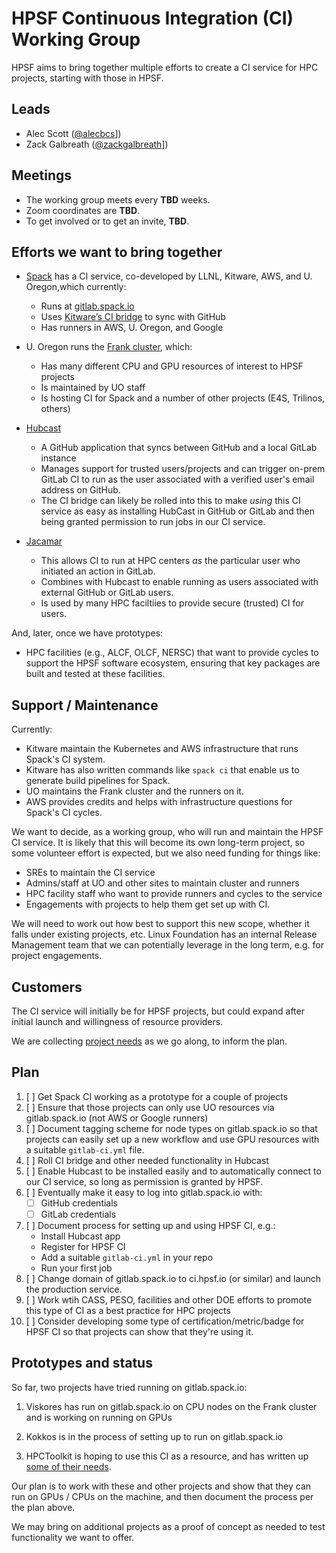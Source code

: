 # HPSF Continuous Integration (CI) Working Group

HPSF aims to bring together multiple efforts to create a CI service for HPC projects,
starting with those in HPSF.

## Leads

* Alec Scott ([@alecbcs](https://github.com/alecbcs)])
* Zack Galbreath ([@zackgalbreath](https://github.com/zackgalbreath)])

## Meetings

* The working group meets every **TBD** weeks.
* Zoom coordinates are **TBD**.
* To get involved or to get an invite, **TBD**.


## Efforts we want to bring together

* [Spack](/spack/spack) has a CI service, co-developed by LLNL, Kitware, AWS, and U.
  Oregon,which currently:
  * Runs at [gitlab.spack.io](https://gitlab.spack.io)
  * Uses [Kitware’s CI bridge](https://github.com/spack/spack-infrastructure/pkgs/container/ci-bridge)
    to sync with GitHub
  * Has runners in AWS, U. Oregon, and Google

* U. Oregon runs the [Frank cluster](https://systems.nic.uoregon.edu/internal-wiki/index.php?title=Category:Servers), which:
  * Has many different CPU and GPU resources of interest to HPSF projects
  * Is maintained by UO staff
  * Is hosting CI for Spack and a number of other projects (E4S, Trilinos, others)

* [Hubcast](https://github.com/LLNL/hubcast)
  * A GitHub application that syncs between GitHub and a local GitLab instance
  * Manages support for trusted users/projects and can trigger on-prem GitLab CI
    to run as the user associated with a verified user's email address on GitHub.
  * The CI bridge can likely be rolled into this to make *using* this CI service as easy
    as installing HubCast in GitHub or GitLab and then being granted permission to run
    jobs in our CI service.

* [Jacamar](https://gitlab.com/ecp-ci/jacamar-ci)
  * This allows CI to run at HPC centers *as* the particular user who initiated an action in
    GitLab.
  * Combines with Hubcast to enable running as users associated with external GitHub or GitLab
    users.
  * Is used by many HPC faciltiies to provide secure (trusted) CI for users.

And, later, once we have prototypes:
* HPC facilities (e.g., ALCF, OLCF, NERSC) that want to provide cycles to support the
  HPSF software ecosystem, ensuring that key packages are built and tested at these
  facilities.

## Support / Maintenance

Currently:
* Kitware maintain the Kubernetes and AWS infrastructure that runs Spack's CI system.
* Kitware has also written commands like `spack ci` that enable us to generate build
  pipelines for Spack.
* UO maintains the Frank cluster and the runners on it.
* AWS provides credits and helps with infrastructure questions for Spack's CI cycles.

We want to decide, as a working group, who will run and maintain the HPSF CI service. It
is likely that this will become its own long-term project, so some volunteer effort is
expected, but we also need funding for things like:
  * SREs to maintain the CI service
  * Admins/staff at UO and other sites to maintain cluster and runners
  * HPC facility staff who want to provide runners and cycles to the service
  * Engagements with projects to help them get set up with CI.

We will need to work out how best to support this new scope, whether it falls under
existing projects, etc. Linux Foundation has an internal Release Management team that we
can potentially leverage in the long term, e.g. for project engagements.

## Customers

The CI service will initially be for HPSF projects, but could expand after initial
launch and willingness of resource providers.

We are collecting [project needs](project-needs) as we go along, to inform the plan.

## Plan
1. [ ] Get Spack CI working as a prototype for a couple of projects
2. [ ] Ensure that those projects can only use UO resources via gitlab.spack.io
      (not AWS or Google runners)
3. [ ] Document tagging scheme for node types on gitlab.spack.io so that projects
      can easily set up a new workflow and use GPU resources with a suitable
      `gitlab-ci.yml` file.
4. [ ] Roll CI bridge and other needed functionality in Hubcast
5. [ ] Enable Hubcast to be installed easily and to automatically connect to our CI
      service, so long as permission is granted by HPSF.
6. [ ] Eventually make it easy to log into gitlab.spack.io with:
      - [ ] GitHub credentials
      - [ ] GitLab credentials
7. [ ] Document process for setting up and using HPSF CI, e.g.:
      * Install Hubcast app
      * Register for HPSF CI
      * Add a suitable `gitlab-ci.yml` in your repo
      * Run your first job
8. [ ] Change domain of gitlab.spack.io to ci.hpsf.io (or similar) and launch the
      production service.
9. [ ] Work wtih CASS, PESO, facilities and other DOE efforts to promote this type of
      CI as a best practice for HPC projects
10. [ ] Consider developing some type of certification/metric/badge for HPSF CI so that
      projects can show that they're using it.

## Prototypes and status
So far, two projects have tried running on gitlab.spack.io:

1. Viskores has run on gitlab.spack.io on CPU nodes on the Frank cluster and is working on
   running on GPUs

2. Kokkos is in the process of setting up to run on gitlab.spack.io

3. HPCToolkit is hoping to use this CI as a resource, and has written up
   [some of their needs](project-needs/hpctoolkit.md).

Our plan is to work with these and other projects and show that they can run on GPUs /
CPUs on the machine, and then document the process per the plan above.

We may bring on additional projects as a proof of concept as needed to test
functionality we want to offer.
